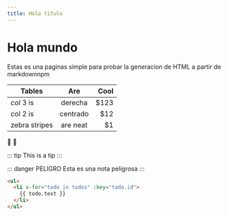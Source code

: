 ```yaml
--- 
title: Hola titulo
---
```


# Hola mundo

Estas es una paginas simple para probar la generacion de HTML a partir de markdownnpm

| Tables        | Are           | Cool  |
| ------------- |:-------------:| -----:|
| *col* 3 is    | derecha       |  $123 |
| col 2 is      | centrado      |   $12 |
| zebra stripes | are neat      |    $1 |

:tada: :100:

::: tip
This is a tip
:::

::: danger PELIGRO
Esta es una nota peligrosa
:::


```html
<ul>
  <li v-for="todo in todos" :key="todo.id">
    {{ todo.text }}
  </li>
</ul>
```